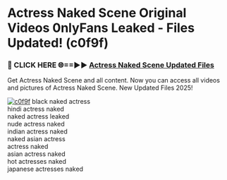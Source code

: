 # Actress Naked Scene Original Videos 0nlyFans Leaked - Files Updated! (c0f9f)

<h3>🔴 CLICK HERE 🌐==►► <a href="https://tinyurl.com/yckcrads" rel="nofollow">Actress Naked Scene Updated Files</a></h3>

Get Actress Naked Scene and all content. Now you can access all videos and pictures of Actress Naked Scene. New Updated Files 2025!

[![c0f9f](https://i.imgur.com/hpKpOFt.gif)](https://tinyurl.com/yckcrads)
black naked actress<br>
hindi actress naked<br>
naked actress leaked<br>
nude actress naked<br>
indian actress naked<br>
naked asian actress<br>
actress naked<br>
asian actress naked<br>
hot actresses naked<br>
japanese actresses naked